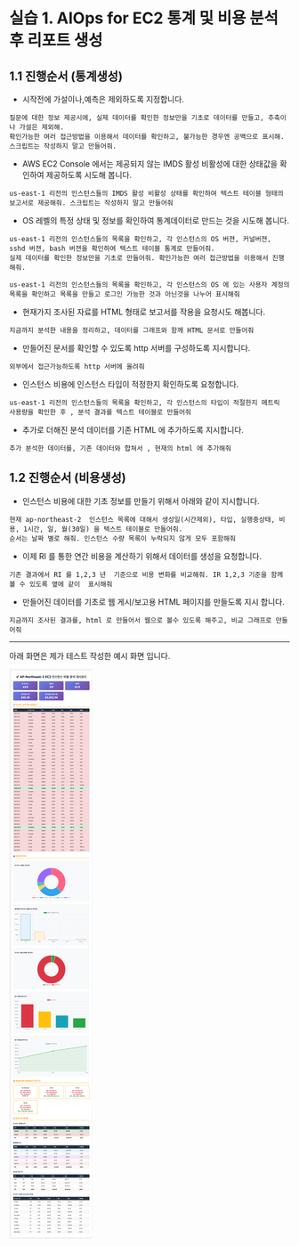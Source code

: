 
# 실습 1. AIOps for EC2 통계 및 비용 분석후 리포트 생성


## 1.1 진행순서 (통계생성)

* 시작전에 가설이나,예측은 제외하도록 지정합니다.
```
질문에 대한 정보 제공시에, 실제 데이터를 확인한 정보만을 기초로 데이터를 만들고, 추축이나 가설은 제외해.
확인가능한 여러 접근방법을 이용해서 데이터를 확인하고, 불가능한 경우엔 공백으로 표시해. 스크립트는 작성하지 말고 만들어줘.
```


* AWS EC2 Console 에서는 제공되지 않는 IMDS 활성 비활성에 대한 상태값을 확인하여 제공하도록 시도해 봅니다. 
```
us-east-1 리전의 인스턴스들의 IMDS 활성 비활성 상태를 확인하여 텍스트 테이블 형태의 보고서로 제공해줘. 스크립트는 작성하지 말고 만들어줘
```


* OS 레벨의 특정 상태 및 정보를 확인하여 통계데이터로 만드는 것을 시도해 봅니다. 

```
us-east-1 리전의 인스턴스들의 목록을 확인하고, 각 인스턴스의 OS 버젼, 커널버젼, sshd 버젼, bash 버젼을 확인하여 텍스트 테이블 통계로 만들어줘.
실제 데이터를 확인한 정보만을 기초로 만들어줘. 확인가능한 여러 접근방법을 이용해서 진행해줘.
```

```
us-east-1 리전의 인스턴스들의 목록을 확인하고, 각 인스턴스의 OS 에 있는 사용자 계정의 목록을 확인하고 목록을 만들고 로그인 가능한 것과 아닌것을 나누어 표시해줘
```

* 현재가지 조사된 자료를 HTML 형태로 보고서를 작용을 요청시도 해봅니다.
```
지금까지 분석한 내용을 정리하고, 데이터를 그래프와 함께 HTML 문서로 만들어줘
```


* 만들어진 문서를 확인할 수 있도록 http 서버를 구성하도록 지시합니다. 
```
외부에서 접근가능하도록 http 서버에 올려줘
```

* 인스턴스 비용에 인스턴스 타입이 적정한지 확인하도록 요청합니다.
```
us-east-1 리전의 인스턴스들의 목록을 확인하고, 각 인스턴스의 타입이 적절한지 메트릭 사용량을 확인한 후 , 분석 결과를 텍스트 테이블로 만들어줘
```

* 추가로 더해진 분석 데이터를 기존 HTML 에 추가하도록 지시합니다.
```
추가 분석한 데이터를, 기존 데이터와 합쳐서 , 현재의 html 에 추가해줘
```

## 1.2 진행순서 (비용생성)

* 인스턴스 비용에 대한 기초 정보를 만들기 위해서 아래와 같이 지시합니다.
```
현재 ap-northeast-2  인스턴스 목록에 대해서 생성일(시간제외), 타입, 실행중상태, 비용, 1시간, 일, 월(30일) 을 텍스트 테이블로 만들어줘.
순서는 날짜 별로 해줘. 인스턴스 수량 목록이 누락되지 않게 모두 포함해줘
```

* 이제 RI 를 통한 연간 비용을 계산하기 위해서 데이터를 생성을 요청합니다.
```
기존 결과에서 RI 를 1,2,3 년  기준으로 비용 변화를 비교해줘. IR 1,2,3 기준을 함께 볼 수 있도록 옆에 같이  표시해줘
```

* 만들어진 데이터를 기초로 웹 게시/보고용 HTML 페이지를 만들도록 지시 합니다.
```
지금까지 조사된 결과를, html 로 만들어서 웹으로 볼수 있도록 해주고, 비교 그래프로 만들어줘
```


----
아래 화면은 제가 테스트 작성한 예시 화면 입니다. 

![ec2-cost-calc.img](./data/ec2-cost-calc.png)
